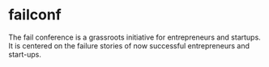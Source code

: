 # failconf
The fail conference is a grassroots initiative for entrepreneurs and startups. It is centered on the failure stories of now successful entrepreneurs and start-ups.
